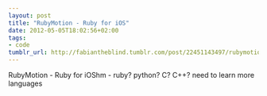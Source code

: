 ```yaml
---
layout: post
title: "RubyMotion - Ruby for iOS"
date: 2012-05-05T18:02:56+02:00
tags:
- code
tumblr_url: http://fabiantheblind.tumblr.com/post/22451143497/rubymotion-ruby-for-ios
---
```

RubyMotion - Ruby for iOShm - ruby?  python? C? C++? need to learn more languages
